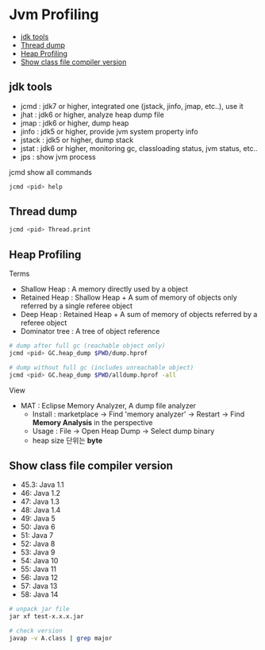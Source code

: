 # Jvm Profiling

- [jdk tools](#jdk-tools)
- [Thread dump](#thread-dump)
- [Heap Profiling](#heap-profiling)
- [Show class file compiler version](#show-class-file-compiler-version)

## jdk tools

- jcmd : jdk7 or higher, integrated one (jstack, jinfo, jmap, etc..), use it
- jhat : jdk6 or higher, analyze heap dump file
- jmap : jdk6 or higher, dump heap
- jinfo : jdk5 or higher, provide jvm system property info
- jstack : jdk5 or higher, dump stack
- jstat : jdk6 or higher, monitoring gc, classloading status, jvm status, etc..
- jps : show jvm process

jcmd show all commands

```sh
jcmd <pid> help
```

## Thread dump

```sh
jcmd <pid> Thread.print
```

## Heap Profiling

Terms

- Shallow Heap : A memory directly used by a object
- Retained Heap : Shallow Heap + A sum of memory of objects only referred by a single referee object
- Deep Heap : Retained Heap + A sum of memory of objects referred by a referee object
- Dominator tree : A tree of object reference

```sh
# dump after full gc (reachable object only)
jcmd <pid> GC.heap_dump $PWD/dump.hprof

# dump without full gc (includes unreachable object)
jcmd <pid> GC.heap_dump $PWD/alldump.hprof -all
```

View

- MAT : Eclipse Memory Analyzer, A dump file analyzer
  - Install : marketplace -> Find 'memory analyzer' -> Restart -> Find **Memory Analysis** in the perspective
  - Usage : File -> Open Heap Dump -> Select dump binary
  - heap size 단위는 **byte**

## Show class file compiler version

- 45.3: Java 1.1
- 46: Java 1.2
- 47: Java 1.3
- 48: Java 1.4
- 49: Java 5
- 50: Java 6
- 51: Java 7
- 52: Java 8
- 53: Java 9
- 54: Java 10
- 55: Java 11
- 56: Java 12
- 57: Java 13
- 58: Java 14

```sh
# unpack jar file
jar xf test-x.x.x.jar

# check version
javap -v A.class | grep major
```
